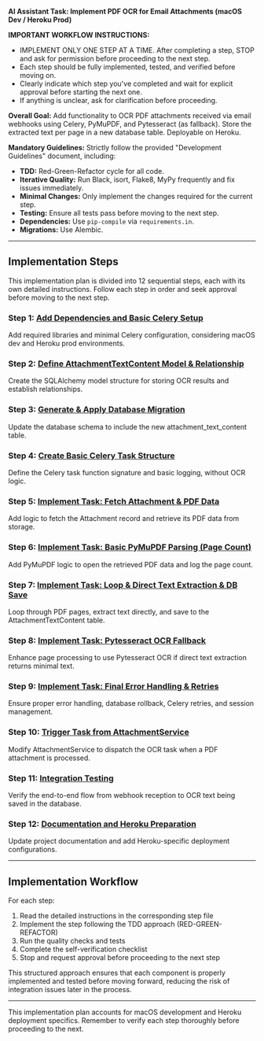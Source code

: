 **AI Assistant Task: Implement PDF OCR for Email Attachments (macOS Dev / Heroku Prod)**

**IMPORTANT WORKFLOW INSTRUCTIONS:**
* IMPLEMENT ONLY ONE STEP AT A TIME. After completing a step, STOP and ask for permission before proceeding to the next step.
* Each step should be fully implemented, tested, and verified before moving on.
* Clearly indicate which step you've completed and wait for explicit approval before starting the next one.
* If anything is unclear, ask for clarification before proceeding.

**Overall Goal:** Add functionality to OCR PDF attachments received via email webhooks using Celery, PyMuPDF, and Pytesseract (as fallback). Store the extracted text per page in a new database table. Deployable on Heroku.

**Mandatory Guidelines:** Strictly follow the provided "Development Guidelines" document, including:
*   **TDD:** Red-Green-Refactor cycle for all code.
*   **Iterative Quality:** Run Black, isort, Flake8, MyPy frequently and fix issues immediately.
*   **Minimal Changes:** Only implement the changes required for the current step.
*   **Testing:** Ensure all tests pass before moving to the next step.
*   **Dependencies:** Use `pip-compile` via `requirements.in`.
*   **Migrations:** Use Alembic.

---

## Implementation Steps

This implementation plan is divided into 12 sequential steps, each with its own detailed instructions. Follow each step in order and seek approval before moving to the next step.

### Step 1: [Add Dependencies and Basic Celery Setup](steps/step01-dependencies.md)
Add required libraries and minimal Celery configuration, considering macOS dev and Heroku prod environments.

### Step 2: [Define AttachmentTextContent Model & Relationship](steps/step02-models.md)
Create the SQLAlchemy model structure for storing OCR results and establish relationships.

### Step 3: [Generate & Apply Database Migration](steps/step03-migration.md)
Update the database schema to include the new attachment_text_content table.

### Step 4: [Create Basic Celery Task Structure](steps/step04-task-structure.md)
Define the Celery task function signature and basic logging, without OCR logic.

### Step 5: [Implement Task: Fetch Attachment & PDF Data](steps/step05-fetch-data.md)
Add logic to fetch the Attachment record and retrieve its PDF data from storage.

### Step 6: [Implement Task: Basic PyMuPDF Parsing (Page Count)](steps/step06-pdf-parsing.md)
Add PyMuPDF logic to open the retrieved PDF data and log the page count.

### Step 7: [Implement Task: Loop & Direct Text Extraction & DB Save](steps/step07-text-extraction.md)
Loop through PDF pages, extract text directly, and save to the AttachmentTextContent table.

### Step 8: [Implement Task: Pytesseract OCR Fallback](steps/step08-ocr-fallback.md)
Enhance page processing to use Pytesseract OCR if direct text extraction returns minimal text.

### Step 9: [Implement Task: Final Error Handling & Retries](steps/step09-error-handling.md)
Ensure proper error handling, database rollback, Celery retries, and session management.

### Step 10: [Trigger Task from AttachmentService](steps/step10-trigger-task.md)
Modify AttachmentService to dispatch the OCR task when a PDF attachment is processed.

### Step 11: [Integration Testing](steps/step11-integration-testing.md)
Verify the end-to-end flow from webhook reception to OCR text being saved in the database.

### Step 12: [Documentation and Heroku Preparation](steps/step12-documentation.md)
Update project documentation and add Heroku-specific deployment configurations.

---

## Implementation Workflow

For each step:

1. Read the detailed instructions in the corresponding step file
2. Implement the step following the TDD approach (RED-GREEN-REFACTOR)
3. Run the quality checks and tests
4. Complete the self-verification checklist
5. Stop and request approval before proceeding to the next step

This structured approach ensures that each component is properly implemented and tested before moving forward, reducing the risk of integration issues later in the process.

---

This implementation plan accounts for macOS development and Heroku deployment specifics. Remember to verify each step thoroughly before proceeding to the next. 